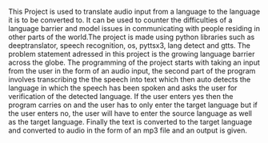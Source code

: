 This Project is used to translate audio input from a language to the language it is to be converted to. It can be used to counter the difficulties of a language barrier and model issues in communicating with people residing in other parts of the world.The project is made using python libraries such as deeptranslator, speech recognition, os, pyttsx3, lang detect and gtts. The problem statement adressed in this project is the growing language barrier across the globe. The programming of the project starts with taking an input from the user in the form of an audio input, the second part of the program involves transcribing the the speech into text which then auto detects the language in which the speech has been spoken and asks the user for verification of the detected language. If the user enters yes then the program carries on and the user has to only enter the target language but if the user enters no, the user will have to enter the source language as well as the target language. Finally the text is converted to the target language and converted to audio in the form of an mp3 file and an output is given.
